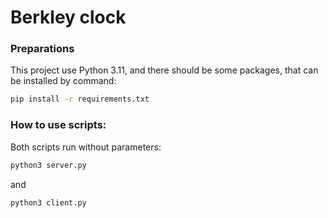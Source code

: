 # Berkley clock

### Preparations

This project use Python 3.11, and there should be some packages, that can be installed by command: 

```bash
pip install -r requirements.txt
```

### How to use scripts:

Both scripts run without parameters:

```bash
python3 server.py
```

and

```bash
python3 client.py
```